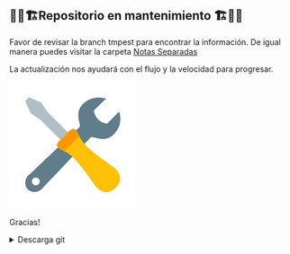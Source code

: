 ## 🔧🚧🏗️Repositorio en mantenimiento 🏗️🚧🔧
  
Favor de revisar la branch tmpest para encontrar la información.
De igual manera puedes visitar la carpeta [Notas Separadas](/Notas%20Separadas)

La actualización nos ayudará con el flujo y la velocidad para progresar.  

![alt](static/maintenance.png)
  

Gracias! 
  
<details>
<summary>Descarga git</summary>
<a href="https://www.git-scm.com/download/win"><p>Windows</p></a>
<a href="https://www.git-scm.com/download/linux"><p>Linux</p></a>
<a href="https://www.git-scm.com/download/mac"><p>MacOs</p></a>
</details>